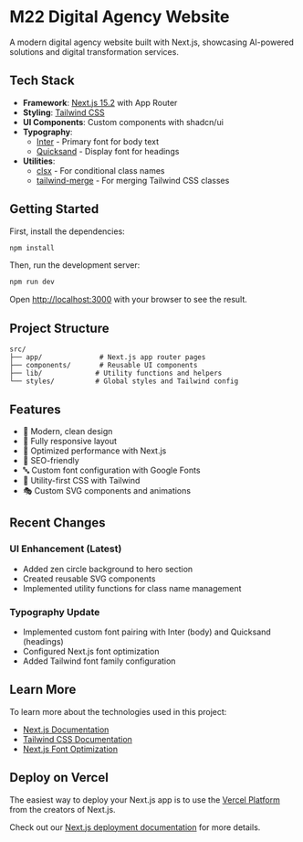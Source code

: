 # M22 Digital Agency Website

A modern digital agency website built with Next.js, showcasing AI-powered solutions and digital transformation services.

## Tech Stack

- **Framework**: [Next.js 15.2](https://nextjs.org) with App Router
- **Styling**: [Tailwind CSS](https://tailwindcss.com)
- **UI Components**: Custom components with shadcn/ui
- **Typography**: 
  - [Inter](https://fonts.google.com/specimen/Inter) - Primary font for body text
  - [Quicksand](https://fonts.google.com/specimen/Quicksand) - Display font for headings
- **Utilities**:
  - [clsx](https://github.com/lukeed/clsx) - For conditional class names
  - [tailwind-merge](https://github.com/dcastil/tailwind-merge) - For merging Tailwind CSS classes

## Getting Started

First, install the dependencies:

```bash
npm install
```

Then, run the development server:

```bash
npm run dev
```

Open [http://localhost:3000](http://localhost:3000) with your browser to see the result.

## Project Structure

```
src/
├── app/              # Next.js app router pages
├── components/       # Reusable UI components
├── lib/             # Utility functions and helpers
└── styles/          # Global styles and Tailwind config
```

## Features

- 🎨 Modern, clean design
- 📱 Fully responsive layout
- 🚀 Optimized performance with Next.js
- 🎯 SEO-friendly
- 🔤 Custom font configuration with Google Fonts
- 💨 Utility-first CSS with Tailwind
- 🎭 Custom SVG components and animations

## Recent Changes

### UI Enhancement (Latest)
- Added zen circle background to hero section
- Created reusable SVG components
- Implemented utility functions for class name management

### Typography Update
- Implemented custom font pairing with Inter (body) and Quicksand (headings)
- Configured Next.js font optimization
- Added Tailwind font family configuration

## Learn More

To learn more about the technologies used in this project:

- [Next.js Documentation](https://nextjs.org/docs)
- [Tailwind CSS Documentation](https://tailwindcss.com/docs)
- [Next.js Font Optimization](https://nextjs.org/docs/app/building-your-application/optimizing/fonts)

## Deploy on Vercel

The easiest way to deploy your Next.js app is to use the [Vercel Platform](https://vercel.com/new) from the creators of Next.js.

Check out our [Next.js deployment documentation](https://nextjs.org/docs/app/building-your-application/deploying) for more details.
